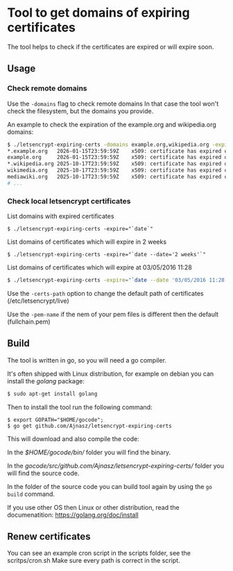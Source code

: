 # Tool to get domains of expiring certificates

The tool helps to check if the certificates are expired or will expire soon.

## Usage

### Check remote domains

Use the `-domains` flag to check remote domains
In that case the tool won't check the filesystem, but the domains you provide.

An example to check the expiration of the example.org and wikipedia.org domains:

```sh
$ ./letsencrypt-expiring-certs -domains example.org,wikipedia.org -expire "$(date -Is --date 2 year)" -print-date -quit
*.example.org   2026-01-15T23:59:59Z    x509: certificate has expired or is not yet valid: current time 2027-03-28T09:42:53+02:00 is after 2026-01-15T23:59:59Z
example.org     2026-01-15T23:59:59Z    x509: certificate has expired or is not yet valid: current time 2027-03-28T09:42:53+02:00 is after 2026-01-15T23:59:59Z
*.wikipedia.org 2025-10-17T23:59:59Z    x509: certificate has expired or is not yet valid: current time 2027-03-28T09:42:53+02:00 is after 2025-10-17T23:59:59Z
wikimedia.org   2025-10-17T23:59:59Z    x509: certificate has expired or is not yet valid: current time 2027-03-28T09:42:53+02:00 is after 2025-10-17T23:59:59Z
mediawiki.org   2025-10-17T23:59:59Z    x509: certificate has expired or is not yet valid: current time 2027-03-28T09:42:53+02:00 is after 2025-10-17T23:59:59Z
# ...
```

### Check local letsencrypt certificates

List domains with expired certificates
```
$ ./letsencrypt-expiring-certs -expire="`date`"
```

List domains of certificates which will expire in 2 weeks
```
$ ./letsencrypt-expiring-certs -expire="`date --date='2 weeks'`"
```

List domains of certificates which will expire at 03/05/2016 11:28
```sh
$ ./letsencrypt-expiring-certs -expire="`date --date '03/05/2016 11:28'`"
```

Use the `-certs-path` option to change the default path of certificates (/etc/letsencrypt/live)

Use the `-pem-name` if the nem of your pem files is different then the default (fullchain.pem)

## Build

The tool is written in go, so you will need a go compiler.

It's often shipped with Linux distribution, for example on debian you can install the _golang_ package:

```sh
$ sudo apt-get install golang
```

Then to install the tool run the following command:

```
$ export GOPATH="$HOME/gocode";
$ go get github.com/Ajnasz/letsencrypt-expiring-certs
```

This will download and also compile the code:

In the _$HOME/gocode/bin/_ folder you will find the binary.

In the _gocode/src/github.com/Ajnasz/letsencrypt-expiring-certs/_ folder you will find the source code.

In the folder of the source code you can build tool again by using the `go build` command.

If you use other OS then Linux or other distribution, read the documenatition: https://golang.org/doc/install

## Renew certificates

You can see an example cron script in the scripts folder, see the scritps/cron.sh
Make sure every path is correct in the script.
